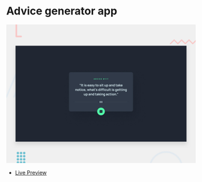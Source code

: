 # Advice generator app

![Design preview for the Newsletter sign-up form with success message coding challenge](./design/desktop-preview.jpg)
- [Live Preview](https://classy-advicegenerator.netlify.app/)
